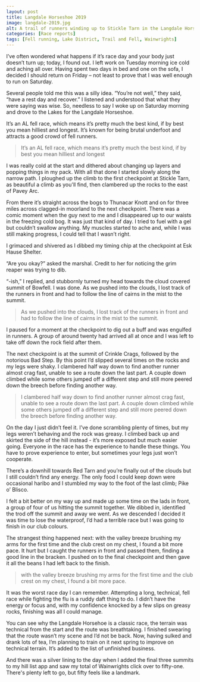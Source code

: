 ```yaml
---
layout: post
title: Langdale Horseshoe 2019
image: langdale-2019.jpg
alt: A trail of runners winding up to Stickle Tarn in the Langdale Horseshoe 2019
categories: [Race reports]
tags: [Fell running, Lake District, Trail and Fell, Wainwrights]
---
```


I’ve often wondered what happens if it’s race day and your body just doesn’t turn up; today, I found out. I left work on Tuesday morning ice cold and aching all over. Having spent two days in bed and one on the sofa, I decided I should return on Friday – not least to prove that I was well enough to run on Saturday.

Several people told me this was a silly idea. “You’re not well,” they said, “have a rest day and recover.” I listened and understood that what they were saying was wise. So, needless to say I woke up on Saturday morning and drove to the Lakes for the Langdale Horseshoe. 

It’s an AL fell race, which means it’s pretty much the best kind, if by best you mean hilliest and longest. It’s known for being brutal underfoot and attracts a good crowd of fell runners.

>It’s an AL fell race, which means it’s pretty much the best kind, if by best you mean hilliest and longest

I was really cold at the start and dithered about changing up layers and popping things in my pack. With all that done I started slowly along the narrow path. I ploughed up the climb to the first checkpoint at Stickle Tarn, as beautiful a climb as you'll find, then clambered up the rocks to the east of Pavey Arc. 

From there it’s straight across the bogs to Thunacar Knott and on for three miles across clagged-in moorland to the next checkpoint. There was a comic moment when the guy next to me and I disappeared up to our waists in the freezing cold bog. It was just that kind of day. I tried to fuel with a gel but couldn’t swallow anything. My muscles started to ache and, while I was still making progress, I could tell that I wasn’t right.

I grimaced and shivered as I dibbed my timing chip at the checkpoint at Esk Hause Shelter. 

“Are you okay?” asked the marshal. Credit to her for noticing the grim reaper was trying to dib.

“-ish,” I replied, and stubbornly turned my head towards the cloud covered summit of Bowfell. I was done. As we pushed into the clouds, I lost track of the runners in front and had to follow the line of cairns in the mist to the summit. 

>As we pushed into the clouds, I lost track of the runners in front and had to follow the line of cairns in the mist to the summit.

I paused for a moment at the checkpoint to dig out a buff and was engulfed in runners. A group of around twenty had arrived all at once and I was left to take off down the rock field after them.

The next checkpoint is at the summit of Crinkle Crags, followed by the notorious Bad Step. By this point I’d slipped several times on the rocks and my legs were shaky. I clambered half way down to find another runner almost crag fast, unable to see a route down the last part. A couple down climbed while some others jumped off a different step and still more peered down the breech before finding another way.

>I clambered half way down to find another runner almost crag fast, unable to see a route down the last part. A couple down climbed while some others jumped off a different step and still more peered down the breech before finding another way.

On the day I just didn’t feel it. I’ve done scrambling plenty of times, but my legs weren’t behaving and the rock was greasy. I climbed back up and skirted the side of the hill instead - it’s more exposed but much easier going. Everyone in the race has the experience to handle these things. You have to prove experience to enter, but sometimes your legs just won’t cooperate.

There’s a downhill towards Red Tarn and you’re finally out of the clouds but I still couldn’t find any energy. The only food I could keep down were occasional haribo and I stumbled my way to the foot of the last climb; Pike o’ Blisco. 

I felt a bit better on my way up and made up some time on the lads in front, a group of four of us hitting the summit together. We dibbed in, identified the trod off the summit and away we went. As we descended I decided it was time to lose the waterproof, I’d had a terrible race but I was going to finish in our club colours.

The strangest thing happened next: with the valley breeze brushing my arms for the first time and the club crest on my chest, I found a bit more pace. It hurt but I caught the runners in front and passed them, finding a good line in the bracken. I pushed on to the final checkpoint and then gave it all the beans I had left back to the finish. 

>with the valley breeze brushing my arms for the first time and the club crest on my chest, I found a bit more pace.

It was the worst race day I can remember. Attempting a long, technical, fell race while fighting the flu is a ruddy daft thing to do. I didn’t have the energy or focus and, with my confidence knocked by a few slips on greasy rocks, finishing was all I could manage. 

You can see why the Langdale Horsehoe is a classic race, the terrain was technical from the start and the route was breathtaking. I finished swearing that the route wasn’t my scene and I’d not be back. Now, having sulked and drank lots of tea, I’m planning to train on it next spring to improve on technical terrain. It’s added to the list of unfinished business.

And there was a silver lining to the day when I added the final three summits to my hill list app and saw my total of Wainwrights click over to fifty-one. There's plenty left to go, but fifty feels like a landmark.
